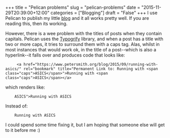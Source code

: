 +++
title = "Pelican problems"
slug = "pelican-problems"
date = "2015-11-29T20:39:00+12:00"
categories = ["Blogging"]
draft = "False"
+++
I use Pelican to publish my little [blog](/blog/) and it all works pretty well. If you are reading this, then its working.

However, there is a wee problem with the titles of posts when they contain capitals. Pelican uses the [Typogrify](https://pypi.python.org/pypi/typogrify) library, and when a post has a title with two or more caps, it tries to surround them with a caps tag. Alas, whilst in most instances that would work ok, in the title of a post--which is also a hyperlink--it falls over and produces code that looks like:

         <a href="https://www.petersmith.org/blog/2015/09/running-with-asics/" rel="bookmark" title="Permanent Link to: Running with <span class="caps">ASICS</span>">Running with <span class="caps">ASICS</span></a>

which renders like:

        ASICS">Running with ASICS

Instead of:

        Running with ASICS

I could spend some time fixing it, but I am hoping that someone else will get to it before me :)




